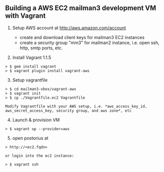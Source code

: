 Building a AWS EC2 mailman3 development VM with Vagrant
-------

  1. Setup AWS account at http://aws.amazon.com/account
	 * create and download client keys for mailman3 EC2 instances
	 * create a security group "mm3" for mailman2 instance, i.e. open ssh, http, smtp ports, etc.
	
  2. Install Vagrant 1.1.5

    > $ gem install vagrant
	> $ vagrant plugin install vagrant-aws
	
  3.  Setup vagrantfile

	> $ cd mailman3-vbox/vagrant-aws
	> $ vagrant init
	> $ cp ./Vagrantfile.ec2 Vagrantfile
	
	Modify Vagrantfile with your AWS setup, i.e. *aws_access_key_id, aws_secret_access_key, security group, and aws zone*, etc

  4. Launch & provision VM
	
	> $ vagrant up --provider=aws
	
  5. open postorius at 

	> http://<ec2.fqdn>
	
	or login into the ec2 instance:
	
	> $ vagrant ssh 